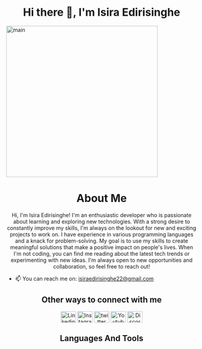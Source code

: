 <h1 align="center">Hi there 👋, I'm Isira Edirisinghe </h1>
<img align="center" alt="main" width="400" src="https://media2.giphy.com/media/qgQUggAC3Pfv687qPC/giphy.gif">

<h1 align="center"> About Me </h1>
<p align="center">Hi, I'm Isira Edirisinghe! I'm an enthusiastic developer who is passionate about learning and exploring new technologies. With a strong desire to constantly improve my skills, I'm always on the lookout for new and exciting projects to work on. I have experience in various programming languages and a knack for problem-solving. My goal is to use my skills to create meaningful solutions that make a positive impact on people's lives. When I'm not coding, you can find me reading about the latest tech trends or experimenting with new ideas. I'm always open to new opportunities and collaboration, so feel free to reach out!</p>

- 📫 You can reach me on: isiraedirisinghe22@gmail.com

<h2 align="center"> Other ways to connect with me </h3>
<p align="center">
  <a href="https://www.linkedin.com/in/isira-edirisinghe-41a678231/" target="blank"><img align="center" src="https://raw.githubusercontent.com/rahuldkjain/github-profile-readme-generator/master/src/images/icons/Social/linked-in-alt.svg" alt="Linkedin" height="30" width="40"></a>
  <a href="https://www.instagram.com/isira_h._/" target="blank"><img align="center" src="https://raw.githubusercontent.com/rahuldkjain/github-profile-readme-generator/master/src/images/icons/Social/instagram.svg" alt="Instagram" height="30" width="40"></a>
  <a href="https://twitter.com/Isira_Heshan" target="blank"><img align="center" src="https://raw.githubusercontent.com/rahuldkjain/github-profile-readme-generator/master/src/images/icons/Social/twitter.svg" alt="twitter" height="30" width="40"></a>
  <a href="https://www.youtube.com/@gamingissa4894/streams" target="blank"><img align="center" src="https://raw.githubusercontent.com/rahuldkjain/github-profile-readme-generator/master/src/images/icons/Social/youtube.svg" alt="Youtube" height="30" width="40"></a>
  <a href="https://discord.gg/Isira_h_118#1331" target="blank"><img align="center" src="https://raw.githubusercontent.com/rahuldkjain/github-profile-readme-generator/master/src/images/icons/Social/discord.svg" alt="Discord" height="30" width="40"></a>
</p>

<h2 align="center"> Languages And Tools </h3>
<p align="center">
  
  

<!--
Here are some ideas to get you started:

- 🔭 I’m currently working on ...
- 🌱 I’m currently learning ...
- 👯 I’m looking to collaborate on ...
- 🤔 I’m looking for help with ...
- 💬 Ask me about ...
 ...
- 😄 Pronouns: ...
- ⚡ Fun fact: ...
-->
